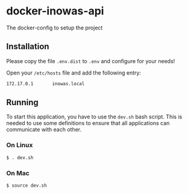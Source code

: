 # docker-inowas-api
The docker-config to setup the project

## Installation
Please copy the file `.env.dist` to `.env` and configure for your needs!

Open your `/etc/hosts` file and add the following entry:

```bash
172.17.0.1       inowas.local
```

## Running
To start this application, you have to use the `dev.sh` bash script. This is needed to use
some definitions to ensure that all applications can communicate with each other.

### On Linux

```bash
$ . dev.sh
```

### On Mac

```bash
$ source dev.sh
```
